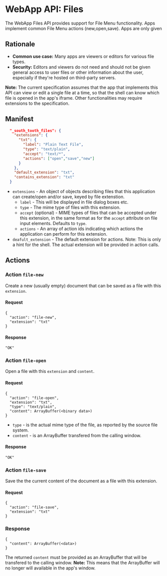 # WebApp API: Files

The WebApp Files API provides support for File Menu functionality. Apps implement common File Menu actions (new,open,save). Apps are only given 

## Rationale
- __Common use case:__ Many apps are viewers or editors for various file types.
- __Security:__ Editors and viewers do not need and should not be given general access to user files or other information about the user, especially if they're hosted on third-party servers. 

__Note:__ The current specification assumes that the app that implements this API can view or edit a 
single file at a time, so that the shell can know which file is opened in the app's iframe.
Other functionalities may require extensions to the specification.

## Manifest
````json
  "_south_tooth_files": {
    "extensions": {
      "txt": {
        "label": "Plain Text File",
        "type": "text/plain",
        "accept": "text/*",
        "actions": ["open","save","new"]
      }
    },
    "default_extension": "txt",
    "contains_extension": "txt"
  }
````

- `extensions` - An object of objects describing files that this application can create/open and/or save, keyed by file extenstion.
  - `label` - This will be displayed in file dialog boxes etc.
  - `type` - The mime type of files with this extension.
  - `accept` (optional) - MIME types of files that can be accepted under this extension, in the same format 
  as for the `accept` attribute on file input elements. Defaults to `type`.
  - `actions` - An array of action ids indicating which actions the application can perform for this extension.
- `deafult_extension` - The default extension for actions. Note: This is only a hint for the shell. 
The actual extension will be provided in action calls.
  
## Actions

### Action `file-new`

Create a new (usually empty) document that can be saved as a file with this `extension`.

#### Request
    {
      "action": "file-new",
      "extension": "txt"
    }

#### Response
	"OK"

### Action `file-open`

Open a file with this `extension` and `content`.

#### Request
    {
      "action": "file-open",
      "extension": "txt",
      "type": "text/plain",
      "content": ArrayBuffer(<binary data>)
    }

- `type` - is the actual mime type of the file, as reported by the source file system.
- `content` - is an ArrayBuffer transfered from the calling window.
    
#### Response
	"OK"

### Action `file-save`
Save the the current content of the document as a file with this extension.

#### Request
    {
      "action": "file-save",
      "extension": "txt"
    }

### Response
    {
      "content": ArrayBuffer(<data>)
    }

The returned `content`  must be provided as an ArrayBuffer that will be transfered to the calling window. __Note:__ This means that the ArrayBuffer will no longer will available in the app's window.

